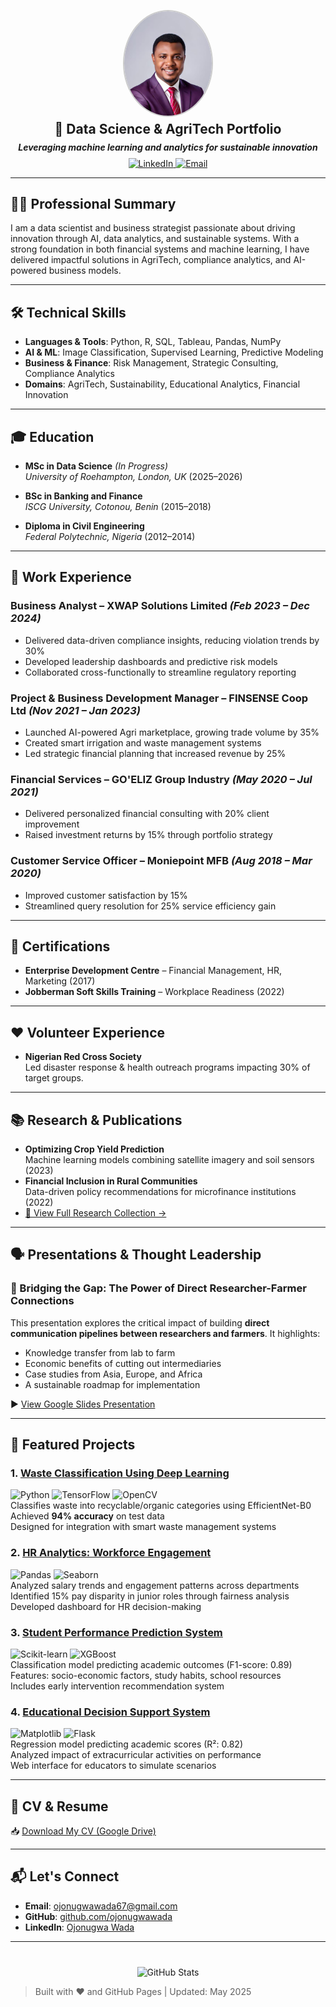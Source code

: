 <p align="center">
  <img src="ojonugwa.jpg.jpeg" alt="Ojonugwa Wada" width="140" style="border-radius: 50%; border: 2px solid #ccc; margin-bottom: 10px;" />
</p>

<h2 align="center" style="margin-top: -20px;">🧠 Data Science & AgriTech Portfolio</h2>

<p align="center" style="margin-top: -10px;"><em><strong>Leveraging machine learning and analytics for sustainable innovation</strong></em></p>

<p align="center" style="margin-top: -5px;">
  <a href="https://www.linkedin.com/in/ojonugwa-wada-47ba55b7">
    <img src="https://img.shields.io/badge/LinkedIn-Connect-%230A66C2?style=for-the-badge&logo=linkedin&logoColor=white" alt="LinkedIn" />
  </a>
  <a href="mailto:ojonugwawada67@gmail.com">
    <img src="https://img.shields.io/badge/Email-Contact-%23EA4335?style=for-the-badge&logo=gmail&logoColor=white" alt="Email" />
  </a>
</p>

---

## 🧑‍💼 Professional Summary

I am a data scientist and business strategist passionate about driving innovation through AI, data analytics, and sustainable systems. With a strong foundation in both financial systems and machine learning, I have delivered impactful solutions in AgriTech, compliance analytics, and AI-powered business models.

---

## 🛠️ Technical Skills

- **Languages & Tools**: Python, R, SQL, Tableau, Pandas, NumPy  
- **AI & ML**: Image Classification, Supervised Learning, Predictive Modeling  
- **Business & Finance**: Risk Management, Strategic Consulting, Compliance Analytics  
- **Domains**: AgriTech, Sustainability, Educational Analytics, Financial Innovation

---

## 🎓 Education

- **MSc in Data Science** *(In Progress)*  
  *University of Roehampton, London, UK* (2025–2026)

- **BSc in Banking and Finance**  
  *ISCG University, Cotonou, Benin* (2015–2018)

- **Diploma in Civil Engineering**  
  *Federal Polytechnic, Nigeria* (2012–2014)

---

## 💼 Work Experience

### **Business Analyst – XWAP Solutions Limited** *(Feb 2023 – Dec 2024)*  
- Delivered data-driven compliance insights, reducing violation trends by 30%  
- Developed leadership dashboards and predictive risk models  
- Collaborated cross-functionally to streamline regulatory reporting

### **Project & Business Development Manager – FINSENSE Coop Ltd** *(Nov 2021 – Jan 2023)*  
- Launched AI-powered Agri marketplace, growing trade volume by 35%  
- Created smart irrigation and waste management systems  
- Led strategic financial planning that increased revenue by 25%

### **Financial Services – GO'ELIZ Group Industry** *(May 2020 – Jul 2021)*  
- Delivered personalized financial consulting with 20% client improvement  
- Raised investment returns by 15% through portfolio strategy

### **Customer Service Officer – Moniepoint MFB** *(Aug 2018 – Mar 2020)*  
- Improved customer satisfaction by 15%  
- Streamlined query resolution for 25% service efficiency gain

---

## 🏅 Certifications

- **Enterprise Development Centre** – Financial Management, HR, Marketing (2017)  
- **Jobberman Soft Skills Training** – Workplace Readiness (2022)

---

## ❤️ Volunteer Experience

- **Nigerian Red Cross Society**  
  Led disaster response & health outreach programs impacting 30% of target groups.

---

## 📚 Research & Publications

- **Optimizing Crop Yield Prediction**  
  Machine learning models combining satellite imagery and soil sensors (2023)  
- **Financial Inclusion in Rural Communities**  
  Data-driven policy recommendations for microfinance institutions (2022)  
- [📂 View Full Research Collection →](https://drive.google.com/drive/folders/1vDd7Ap0YxlxNsPchmGP1xHMgB8uR_mUC)

---

## 🗣️ Presentations & Thought Leadership

### 📢 Bridging the Gap: The Power of Direct Researcher-Farmer Connections  
This presentation explores the critical impact of building **direct communication pipelines between researchers and farmers**. It highlights:
- Knowledge transfer from lab to farm
- Economic benefits of cutting out intermediaries
- Case studies from Asia, Europe, and Africa
- A sustainable roadmap for implementation

▶️ [View Google Slides Presentation](https://docs.google.com/presentation/d/1PB4L382Rwar8u_ZxUJ-5PSCafH1m8Lcy/edit?usp=sharing)

---

## 🌟 Featured Projects

### 1. [Waste Classification Using Deep Learning](https://github.com/ojonugwawada/waste-classification-efficientnet)  
![Python](https://img.shields.io/badge/Python-3.8%2B-blue) ![TensorFlow](https://img.shields.io/badge/TensorFlow-2.0%2B-orange) ![OpenCV](https://img.shields.io/badge/OpenCV-4.5%2B-green)  
Classifies waste into recyclable/organic categories using EfficientNet-B0  
Achieved **94% accuracy** on test data  
Designed for integration with smart waste management systems

### 2. [HR Analytics: Workforce Engagement](https://github.com/ojonugwawada/hr-engagement-performance-analysis)  
![Pandas](https://img.shields.io/badge/Pandas-1.3%2B-blue) ![Seaborn](https://img.shields.io/badge/Seaborn-0.11%2B-orange)  
Analyzed salary trends and engagement patterns across departments  
Identified 15% pay disparity in junior roles through fairness analysis  
Developed dashboard for HR decision-making

### 3. [Student Performance Prediction System](https://github.com/ojonugwawada/student-performance-prediction-system)  
![Scikit-learn](https://img.shields.io/badge/Scikit--learn-1.0%2B-blue) ![XGBoost](https://img.shields.io/badge/XGBoost-1.5%2B-green)  
Classification model predicting academic outcomes (F1-score: 0.89)  
Features: socio-economic factors, study habits, school resources  
Includes early intervention recommendation system

### 4. [Educational Decision Support System](https://github.com/ojonugwawada/educational-decision-support-system)  
![Matplotlib](https://img.shields.io/badge/Matplotlib-3.5%2B-blue) ![Flask](https://img.shields.io/badge/Flask-2.0%2B-green)  
Regression model predicting academic scores (R²: 0.82)  
Analyzed impact of extracurricular activities on performance  
Web interface for educators to simulate scenarios

---

## 📄 CV & Resume

📥 [Download My CV (Google Drive)](https://your-google-drive-cv-link-here)

---

## 📬 Let's Connect

- **Email**: [ojonugwawada67@gmail.com](mailto:ojonugwawada67@gmail.com)  
- **GitHub**: [github.com/ojonugwawada](https://github.com/ojonugwawada)  
- **LinkedIn**: [Ojonugwa Wada](https://www.linkedin.com/in/ojonugwa-wada-47ba55b7)

---

<div align="center" style="margin-top: 40px;">
  <img src="https://github-readme-stats.vercel.app/api?username=ojonugwawada&show_icons=true&theme=dark" alt="GitHub Stats">
</div>

> Built with ❤️ and GitHub Pages | Updated: May 2025
